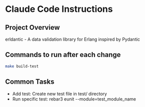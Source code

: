 # Claude Code Instructions

## Project Overview
erldantic - A data validation library for Erlang inspired by Pydantic

## Commands to run after each change
```bash
make build-test
```

## Common Tasks
  - Add test: Create new test file in test/ directory
  - Run specific test: rebar3 eunit --module=test_module_name